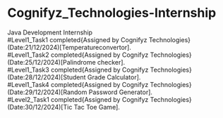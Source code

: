 # Cognifyz_Technologies-Internship
Java Development Internship<br>
#Level1_Task1 completed{Assigned by Cognifyz Technologies}(Date:21/12/2024)[Temperatureconvertor].<br>
#Level1_Task2 completed{Assigned by Cognifyz Technologies}(Date:25/12/2024)[Palindrome checker].<br>
#Level1_Task3 completed{Assigned by Cognifyz Technologies}(Date:28/12/2024)[Student Grade Calculator].<br>
#Level1_Task4 completed{Assigned by Cognifyz Technologies}(Date:29/12/2024)[Random Password Generator].<br>
#Level2_Task1 completed{Assigned by Cognifyz Technologies}(Date:30/12/2024)[Tic Tac Toe Game].<br>
